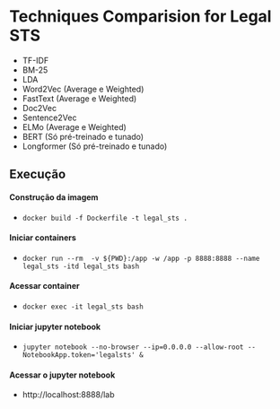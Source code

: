 # Techniques Comparision for Legal STS

- TF-IDF
- BM-25
- LDA
- Word2Vec (Average e Weighted)
- FastText (Average e Weighted)
- Doc2Vec
- Sentence2Vec
- ELMo (Average e Weighted)
- BERT (Só pré-treinado e tunado)
- Longformer (Só pré-treinado e tunado)

## Execução 

#### Construção da imagem
- `docker build -f Dockerfile -t legal_sts .`

#### Iniciar containers

- `docker run --rm  -v ${PWD}:/app -w /app -p 8888:8888 --name legal_sts -itd legal_sts bash`

#### Acessar container
- `docker exec -it legal_sts bash`

#### Iniciar jupyter notebook

- `jupyter notebook --no-browser --ip=0.0.0.0 --allow-root --NotebookApp.token='legalsts' &`
#### Acessar o jupyter notebook
- http://localhost:8888/lab
